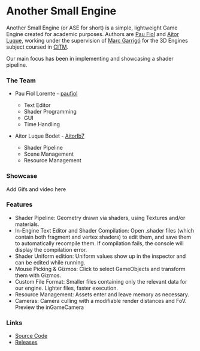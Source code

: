 # Another Small Engine

Another Small Engine (or ASE for short) is a simple, lightweight Game Engine created for academic purposes. Authors are [Pau Fiol](https://github.com/paufiol) and [Aitor Luque](https://github.com/Aitorlb7), working under the supervision of [Marc Garrigó](https://github.com/markitus18) for the 3D Engines subject coursed in [CITM](https://www.citm.upc.edu/).

Our main focus has been in implementing and showcasing a shader pipeline.

### The Team

- Pau Fiol Lorente - [paufiol](https://github.com/paufiol)
  - Text Editor
  - Shader Programming
  - GUI
  - Time Handling
  
- Aitor Luque Bodet - [Aitorlb7](https://github.com/Aitorlb7)
  - Shader Pipeline
  - Scene Management
  - Resource Management

### Showcase

Add Gifs and video here

### Features

- Shader Pipeline: Geometry drawn via shaders, using Textures and/or materials.
- In-Engine Text Editor and Shader Compilation: Open .shader files (which contain both fragment and vertex shaders) to edit them, and save them to automatically recompile them. If compilation fails, the console will display the compilation error. 
- Shader Uniform edition: Uniform values show up in the inspector and can be edited while running. 
- Mouse Picking & Gizmos: Click to select GameObjects and transform them with Gizmos. 
- Custom File Format: Smaller files containing only the relevant data for our engine. Lighter files, faster execution.
- Resource Management: Assets enter and leave memory as necessary.
- Cameras: Camera culling with a modifiable render distances and FoV. Preview the inGameCamera

### Links

- [Source Code](https://github.com/paufiol/AnotherSmallEngine)
- [Releases](https://github.com/paufiol/AnotherSmallEngine/releases)

